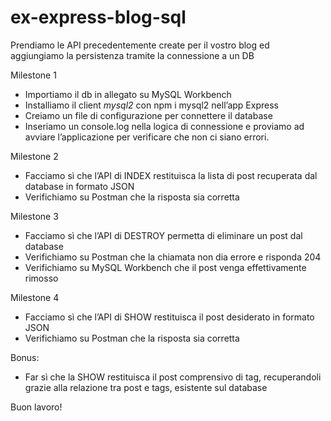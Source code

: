 #  ex-express-blog-sql

Prendiamo le API precedentemente create per il vostro blog ed aggiungiamo la persistenza tramite la connessione a un DB

Milestone 1

- Importiamo il db in allegato su MySQL Workbench
- Installiamo il client *mysql2* con npm i mysql2 nell’app Express
- Creiamo un file di configurazione per connettere il database
- Inseriamo un console.log nella logica di connessione e proviamo ad avviare l’applicazione per verificare che non ci siano errori.


Milestone 2

- Facciamo sì che l’API di INDEX restituisca la lista di post recuperata dal database in formato JSON
- Verifichiamo su Postman che la risposta sia corretta


Milestone 3

- Facciamo sì che l’API di DESTROY permetta di eliminare un post dal database
- Verifichiamo su Postman che la chiamata non dia errore e risponda 204
- Verifichiamo su MySQL Workbench che il post venga effettivamente rimosso


Milestone 4

- Facciamo sì che l’API di SHOW restituisca il post desiderato in formato JSON
- Verifichiamo su Postman che la risposta sia corretta


Bonus:
- Far sì che la SHOW restituisca il post comprensivo di tag, recuperandoli grazie alla relazione tra post e tags, esistente sul database


Buon lavoro!